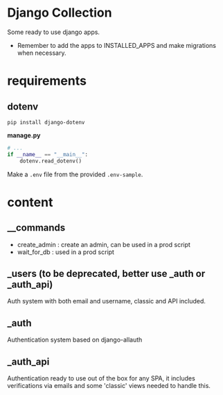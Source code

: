 # Django Collection

Some ready to use django apps.

- Remember to add the apps to INSTALLED_APPS and make migrations when necessary.

# requirements

## dotenv
`pip install django-dotenv`

**manage.py**
```python
# ...
if __name__ == "__main__":
    dotenv.read_dotenv()

```
Make a `.env` file from the provided `.env-sample`.

# content

## __commands

- create_admin : create an admin, can be used in a prod script
- wait_for_db : used in a prod script

## _users (to be deprecated, better use _auth or _auth_api)

Auth system with both email and username, classic and API included.

## _auth

Authentication system based on django-allauth

## _auth_api

Authentication ready to use out of the box for any SPA, it includes verifications
via emails and some 'classic' views needed to handle this.
